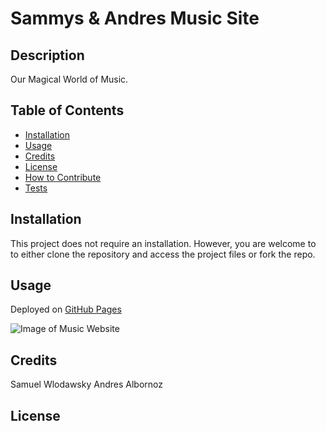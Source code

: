 # Sammys & Andres Music Site

## Description
Our Magical World of Music.

## Table of Contents
- [Installation](#installation)
- [Usage](#usage)
- [Credits](#credits)
- [License](#license)
- [How to Contribute](#how-to-contribute)
- [Tests](#tests)

## Installation
This project does not require an installation. However, you are welcome to to either clone the repository and access the project files or fork the repo.

## Usage
Deployed on [GitHub Pages]()

![Image of Music Website]()

## Credits
Samuel Wlodawsky
Andres Albornoz

## License
